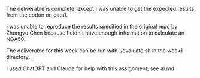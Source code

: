 The deliverable is complete, except I was unable to get the expected results from the codon on data1.

I was unable to reproduce the results specified in the original repo by Zhongyu Chen because I didn't have enough information to calculate an NGA50.

The deliverable for this week can be run with ./evaluate.sh in the week1 directory.

I used ChatGPT and Claude for help with this assignment, see ai.md.
